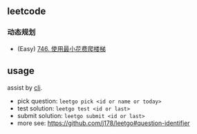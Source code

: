 ## leetcode

### 动态规划

- (Easy) [746. 使用最小花费爬楼梯](https://leetcode.cn/problems/min-cost-climbing-stairs/)

## usage
assist by [cli](https://github.com/j178/leetgo).

- pick question: `leetgo pick <id or name or today>`
- test solution: `leetgo test <id or last>`
- submit solution: `leetgo submit <id or last>`
- more see: https://github.com/j178/leetgo#question-identifier
